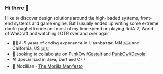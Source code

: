 ### Hi there 👋

I like to discover design solutions around the high-loaded systems, front-end systems and game engine. But I usually ended up writing some extreme dank spaghetti code and most of my time spend on playing DotA 2, World of WarCraft and watching LOTR over and over again. 


- :construction_worker_man: 4-5 years of coding experience in Ulaanbaatar, MN 🇲🇳 and California, US 🇺🇸
- 🤔 Looking to collaborate on [PunkOwl/Gestalt](https://github.com/PunkOwl/gestalt) and [PunkOwl/Devola](https://github.com/PunkOwl/devola)
- :hammer_and_wrench: Specialized in Java, Dart and C++
- :fox_face: Mozillian - [The Mozilla Manifesto](https://www.mozilla.org/en-US/about/manifesto/)

<!--
**vonqo/vonqo** is a ✨ _special_ ✨ repository because its `README.md` (this file) appears on your GitHub profile.

Here are some ideas to get you started:

- 🔭 I’m currently working on ...
- 🌱 I’m currently learning ...
- 👯 I’m looking to collaborate on ...
- 🤔 I’m looking for help with ...
- 💬 Ask me about ...
- 📫 How to reach me: ...
- 😄 Pronouns: ...
- ⚡ Fun fact: ...
-->
